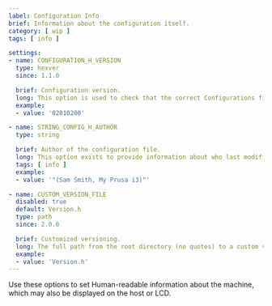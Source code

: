 ```yaml
---
label: Configuration Info
brief: Information about the configuration itself.
category: [ wip ]
tags: [ info ]

settings:
- name: CONFIGURATION_H_VERSION
  type: hexver
  since: 1.1.0

  brief: Configuration version.
  long: This option is used to check that the correct Configurations files match the version of Marlin being built.
  example:
  - value: '02010200'

- name: STRING_CONFIG_H_AUTHOR
  type: string

  brief: Author of the configuration file.
  long: This option exists to provide information about who last modified the configuration. It is displayed in the identifier string sent to the host when Marlin first boots up, and it may also be displayed on the LCD Info Screen.
  tags: [ info ]
  example:
  - value: '"(Sam Smith, My Prusa i3)"'

- name: CUSTOM_VERSION_FILE
  disabled: true
  default: Version.h
  type: path
  since: 2.0.0

  brief: Customized versioning.
  long: The full path from the root directory (no quotes) to a custom version file to override Marlin's base version info.
  example:
  - value: 'Version.h'
---
```

Use these options to set Human-readable information about the machine, which may also be displayed on the host or LCD.
